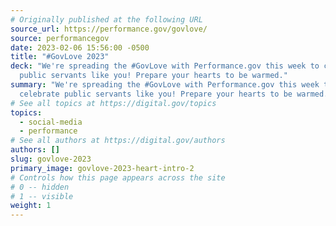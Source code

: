 ```yaml
---
# Originally published at the following URL
source_url: https://performance.gov/govlove/
source: performancegov
date: 2023-02-06 15:56:00 -0500
title: "#GovLove 2023"
deck: "We're spreading the #GovLove with Performance.gov this week to celebrate
  public servants like you! Prepare your hearts to be warmed."
summary: "We're spreading the #GovLove with Performance.gov this week to
  celebrate public servants like you! Prepare your hearts to be warmed."
# See all topics at https://digital.gov/topics
topics:
  - social-media
  - performance
# See all authors at https://digital.gov/authors
authors: []
slug: govlove-2023
primary_image: govlove-2023-heart-intro-2
# Controls how this page appears across the site
# 0 -- hidden
# 1 -- visible
weight: 1
---
```

